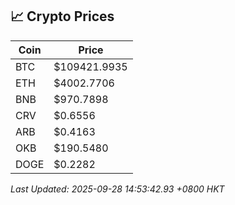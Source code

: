 ## 📈 Crypto Prices

| Coin | Price |
| ---- | ----- |
| BTC | $109421.9935 |
| ETH | $4002.7706 |
| BNB | $970.7898 |
| CRV | $0.6556 |
| ARB | $0.4163 |
| OKB | $190.5480 |
| DOGE | $0.2282 |

_Last Updated: 2025-09-28 14:53:42.93 +0800 HKT_